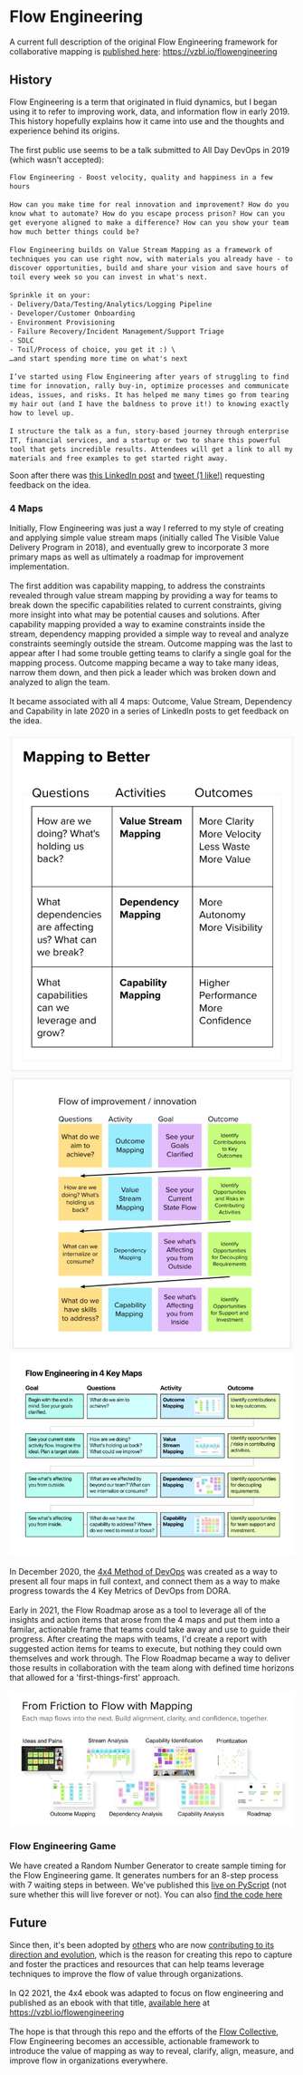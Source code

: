 # Flow Engineering

A current full description of the original Flow Engineering framework for collaborative mapping is [published here](https://vzbl.io/flowengineering): https://vzbl.io/flowengineering

## History

Flow Engineering is a term that originated in fluid dynamics, but I began using it to refer to improving work, data, and information flow in early 2019. This history hopefully explains how it came into use and the thoughts and experience behind its origins. 
  \
  \
The first public use seems to be a talk submitted to All Day DevOps in 2019 (which wasn't accepted):

```
Flow Engineering - Boost velocity, quality and happiness in a few hours

How can you make time for real innovation and improvement? How do you know what to automate? How do you escape process prison? How can you get everyone aligned to make a difference? How can you show your team how much better things could be?

Flow Engineering builds on Value Stream Mapping as a framework of techniques you can use right now, with materials you already have - to discover opportunities, build and share your vision and save hours of toil every week so you can invest in what's next.

Sprinkle it on your:
- Delivery/Data/Testing/Analytics/Logging Pipeline
- Developer/Customer Onboarding
- Environment Provisioning
- Failure Recovery/Incident Management/Support Triage
- SDLC
- Toil/Process of choice, you get it :) \
…and start spending more time on what's next

I’ve started using Flow Engineering after years of struggling to find time for innovation, rally buy-in, optimize processes and communicate ideas, issues, and risks. It has helped me many times go from tearing my hair out (and I have the baldness to prove it!) to knowing exactly how to level up.

I structure the talk as a fun, story-based journey through enterprise IT, financial services, and a startup or two to share this powerful tool that gets incredible results. Attendees will get a link to all my materials and free examples to get started right away.
```

Soon after there was [this LinkedIn post](https://www.linkedin.com/posts/devopsto_flowengineering-activity-6575378115470610432-B9U0) and [tweet (1 like!)](https://twitter.com/SteveElsewhere/status/1169615636290519042?s=20) requesting feedback on the idea.

### 4 Maps

Initially, Flow Engineering was just a way I referred to my style of creating and applying simple value stream maps (initially called The Visible Value Delivery Program in 2018), and eventually grew to incorporate 3 more primary maps as well as ultimately a roadmap for improvement implementation.
  \
  \
The first addition was capability mapping, to address the constraints revealed through value stream mapping by providing a way for teams to break down the specific capabilities related to current constraints, giving more insight into what may be potential causes and solutions. After capability mapping provided a way to examine constraints inside the stream, dependency mapping provided a simple way to reveal and analyze constraints seemingly outside the stream. Outcome mapping was the last to appear after I had some trouble getting teams to clarify a single goal for the mapping process. Outcome mapping became a way to take many ideas, narrow them down, and then pick a leader which was broken down and analyzed to align the team.
  \
  \
It became associated with all 4 maps: Outcome, Value Stream, Dependency and Capability in late 2020 in a series of LinkedIn posts to get feedback on the idea.
  \
  \
![Flow Engineering image 1](fe1.jpeg)
![Flow Engineering image 2](fe2.jpeg)
![Flow Engineering image 4](fe4.jpeg)
  \
  \
In December 2020, the [4x4 Method of DevOps](https://vzbl.io/4x4) was created as a way to present all four maps in full context, and connect them as a way to make progress towards the 4 Key Metrics of DevOps from DORA.
  \
  \
Early in 2021, the Flow Roadmap arose as a tool to leverage all of the insights and action items that arose from the 4 maps and put them into a familar, actionable frame that teams could take away and use to guide their progress. After creating the maps with teams, I'd create a report with suggested action items for teams to execute, but nothing they could own themselves and work through. The Flow Roadmap became a way to deliver those results in collaboration with the team along with defined time horizons that allowed for a 'first-things-first' approach.
  \
  \
![Flow Engineering image 3](fe3.jpeg)

### Flow Engineering Game
We have created a Random Number Generator to create sample timing for the Flow Engineering game. It generates numbers for an 8-step process with 7 waiting steps in between.
We've published this [live on PyScript](https://abd3721.pyscriptapps.com/flow-engineering-timing-generator/) (not sure whether this will live forever or not).
You can also [find the code here](flow_engineering_timing_generator.py)

## Future

Since then, it's been adopted by [others](https://xodiac.ca/services/flow-engineering) who are now [contributing to its direction and evolution](https://flowcollective.org), which is the reason for creating this repo to capture and foster the practices and resources that can help teams leverage techniques to improve the flow of value through organizations. 
  \
  \
In Q2 2021, the 4x4 ebook was adapted to focus on flow engineering and published as an ebook with that title, [available here](https://vzbl.io/flowengineering) at https://vzbl.io/flowengineering
  \
  \
The hope is that through this repo and the efforts of the [Flow Collective](https://flowcollective.org), Flow Engineering becomes an accessible, actionable framework to introduce the value of mapping as way to reveal, clarify, align, measure, and improve flow in organizations everywhere.
